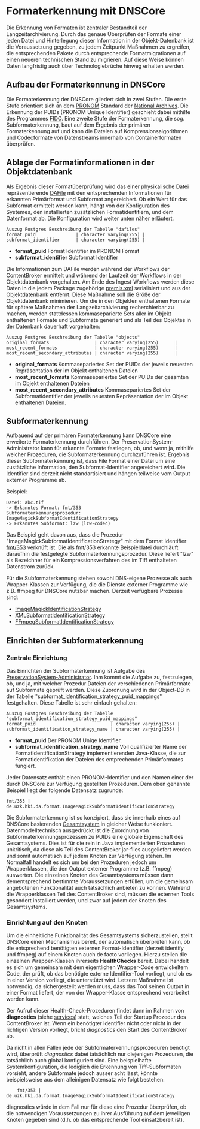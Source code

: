 # Formaterkennung mit DNSCore

Die Erkennung von Formaten ist zentraler Bestandteil der Langzeitarchivierung. Durch das genaue Überprüfen der Formate einer jeden Datei und Hinterlegung dieser Information in der Objekt-Datenbank ist die Voraussetzung gegeben, zu jedem Zeitpunkt Maßnahmen zu ergreifen, die entsprechenden Pakete durch entsprechende Formatmigrationen auf einen neueren technischen Stand zu migrieren. Auf diese Weise können Daten langfristig auch über Technologiebrüche hinweg erhalten werden.

## Aufbau der Formaterkennung in DNSCore

Die Formaterkennung der DNSCore gliedert sich in zwei Stufen. Die erste Stufe orientiert sich an dem [PRONOM](http://apps.nationalarchives.gov.uk/PRONOM/Default.aspx) Standard der [National Archives](http://www.nationalarchives.gov.uk/). Die Erkennung der PUIDs (PRONOM Unique Identifier) geschieht dabei mithilfe des Programmes [FIDO](https://github.com/openplanets/fido). Eine zweite Stufe der Formaterkennung, die sog. Subformaterkennung, baut auf dem Ergebnis der primären Formaterkennung auf und kann die Dateien auf Kompressionsalgorithmen und Codecformate von Datenstreams innerhalb von Containerformaten überprüfen.

## Ablage der Formatinformationen in der Objektdatenbank

Als Ergebnis dieser Formatüberprüfung wird das einer physikalische Datei repräsentierende [DAFile](object_model.de.md#dafile) mit den entsprechenden Informationen für erkannten Primärformat und Subformat angereichert. Ob ein Wert für das Subformat ermittelt werden kann, hängt von der Konfiguration des Systemes, den installierten zusätzlichen Formatidentifiern, und dem Datenformat ab. Die Konfiguration wird weiter unten näher erläutert.

    Auszug Postgres Beschreibung der Tabelle "dafiles"
    format_puid               | character varying(255) | 
    subformat_identifier      | character varying(255) |

* **format_puid** Format Identifier im PRONOM Format
* **subformat_identifier** Subformat Identifier

Die Informationen zum DAFile werden während der Workflows der ContentBroker ermittelt und während der Laufzeit der Workflows in der Objektdatenbank vorgehalten. Am Ende des Ingest-Workflows werden diese Daten in die jedem Package zugehörige [premis.xml](specification_premis.md) serialisiert und aus der Objektdatenbank entfernt. Diese Maßnahme soll die Größe der Objektdatenbank minimieren. Um die in den Objekten enthaltenen Formate für spätere Maßnahmen der Langzeitarchivierung recherchierbar zu machen, werden stattdessen kommaseparierte Sets aller im Objekt enthaltenen Formate und Subformate generiert und als Teil des Objektes in der Datenbank dauerhaft vorgehalten:

    Auszug Postgres Beschreibung der Tabelle "objects"
    original_formats                 | character varying(255)      | 
    most_recent_formats              | character varying(255)      | 
    most_recent_secondary_attributes | character varying(255)      | 

* **original_formats** Kommasepariertes Set der PUIDs der jeweils neuesten Repräsentation der im Objekt enthaltenen Dateien
* **most_recent_formats** Kommasepariertes Set der PUIDs der gesamten im Objekt enthaltenen Dateien
* **most_recent_secondary_attributes** Kommasepariertes Set der Subformatidentifier der jeweils neuesten Repräsentation der im Objekt enthaltenen Dateien.

## Subformaterkennung

Aufbauend auf der primären Formaterkennung kann DNSCore eine erweiterte Formaterkennung durchführen. Der PreservationSystem-Administrator kann für erkannte Formate festlegen, ob, und wenn ja, mithilfe welcher Prozeduren,
die Subformaterkennung durchzuführen ist. Ergebnis dieser Subformaterkennung ist, dass File Format einer Datei um eine zustätzliche Information, den Subformat-Identifier angereichert wird. Die Identifier sind derzeit nicht standartisiert und hängen teilweise vom Output externer Programme ab.

Beispiel:

    Datei: abc.tif 
    -> Erkanntes Format: fmt/353
    Subformaterkennungsprozedur: ImageMagickSubformatIdentificationStrategy
    -> Erkanntes Subformat: lzw (lzw-codec)

Das Beispiel geht davon aus, dass die Prozedur "ImageMagickSubformatIdentificationStrategy" mit dem Format Identifier [fmt/353](http://apps.nationalarchives.gov.uk/PRONOM/Format/proFormatSearch.aspx?status=detailReport&id=1099) verknüft ist. Die als fmt/353 erkannte Beispieldatei durchläuft daraufhin die festgelegte Subformaterkennungsprozedur. Diese liefert "lzw" als Bezeichner für ein Kompressionsverfahren des im Tiff enthalteten Datenstrom zurück.

Für die Subformaterkennung stehen sowohl DNS-eigene Prozesse als auch  Wrapper-Klassen zur Verfügung, die die Dienste externer Programme wie z.B. ffmpeg für DNSCore nutzbar machen. Derzeit verfügbare Prozesse sind:

* [ImageMagickIdentificationStrategy](../java/de/uzk/hki/da/format/ImageMagickIdentifySubformatIdentifier.java)
* [XMLSubformatIdentificationStrategy](../java/de/uzk/hki/da/format/XMLSubformatIdentifier.java)
* [FFmpegSubformatIdentificationStrategy](../java/de/uzk/hki/da/format/FFmpegSubformatIdentifier.java)

## Einrichten der Subformaterkennung

### Zentrale Einrichtung 

Das Einrichten der Subformaterkennung ist Aufgabe des [PreservationSystem-Administrator](object_model.de.md#user---der-benutzer). Ihm kommt die Aufgabe zu, festzulegen, ob, und ja, mit welcher Prozedur Dateien der verschiedenen Primärformate auf Subformate geprüft werden. Diese Zuordnung wird in der Object-DB in der Tabelle "subformat_identification_strategy_puid_mappings" festgehalten. Diese Tabelle ist sehr einfach gehalten:

    Auszug Postgres Beschreibung der Tabelle "subformat_identification_strategy_puid_mappings"
    format_puid                            | character varying(255) | 
    subformat_identification_strategy_name | character varying(255) | 

* **format_puid** Der PRONOM Uniqe Identifier.
* **subformat_identification_strategy_name** Voll qualifizierter Name der FormatIdentificationStrategy implementierenden Java-Klasse, die zur Formatidentifikation der Dateien des entprechenden Primärformates fungiert.

Jeder Datensatz enthält einen PRONOM-Identifier und den Namen einer der durch DNSCore zur Verfügung gestellten Prozeduren. Dem oben genannte Beispiel liegt der folgende Datensatz zugrunde:

    fmt/353 | de.uzk.hki.da.format.ImageMagickSubformatIdentificationStrategy
    
Die Subformaterkennung ist so konzipiert, dass sie innerhalb eines auf DNSCore basierenden [Gesamtsystem](object_model.de.md#preservationsystem---das-gesamtsystem) in gleicher Weise funkioniert. Datenmodelltechnisch ausgedrückt ist die Zuordnung von Subformaterkennungsprozessen zu PUIDs eine globale Eigenschaft des Gesamtsystems. Dies ist für die rein in Java implementierten Prozeduren unkritisch, da diese als Teil des ContentBroker jar-files ausgeliefert werden und somit automatisch auf jedem Knoten zur Verfügung stehen. Im Normalfall handelt es sich um bei den Prozeduren jedoch um Wrapperklassen, die den Output externer Programme (z.B. ffmpeg) auswerten. 
Die einzelnen Knoten des Gesamtsystems müssen dann dementsprechend bestimmte Voraussetzungen erfüllen, um die gemeinsam angebotenen Funktionalität auch tatsächlich anbieten zu können. Während die Wrapperklassen Teil des ContentBroker sind, müssen die externen Tools gesondert installiert werden, und zwar auf jedem der Knoten des Gesamtsystems.

### Einrichtung auf den Knoten

Um die einheitliche Funktionalität des Gesamtsystems sicherzustellen, stellt DNSCore einen Mechanismus bereit, der automatisch überprüfen kann, ob die entsprechend benötigten externen Format-Identifier (derzeit identify und ffmpeg) auf einem Knoten auch de facto vorliegen. Hierzu stellen die einzelnen Wrapper-Klassen ihrerseits **HealthChecks** bereit. Dabei handelt es sich um gemeinsam mit dem eigentlichen Wrapper-Code entwickeltem Code, der prüft, ob das benötigte externe Identifier-Tool vorliegt, und ob es in einer Version vorliegt, die unterstützt wird. Letzere Maßnahme ist notwendig, da sichergestellt werden muss, dass das Tool seinen Output in einer Format liefert, der von der Wrapper-Klasse entsprechend verarbeitet werden kann.

Der Aufruf dieser Health-Check-Prozeduren findet dann im Rahmen von **diagnostics** (siehe [services](administration-services.de.md)) statt, welches Teil der Startup Prozedur des ContentBroker ist. Wenn ein benötigter Identifier nicht oder nicht in der richtigen Version vorliegt, bricht *diagnostics* den Start des ContentBroker ab.

Da nicht in allen Fällen jede der Subformaterkennungsprozeduren benötigt wird, überprüft *diagnostics* dabei tatsächlich nur diejenigen Prozeduren, die tatsächlich auch global konfiguriert sind. Eine beispielhafte Systemkonfiguration, die lediglich die Erkennung von Tiff-Subformaten vorsieht, andere Subformate jedoch ausser acht lässt, könnte beispielsweise aus dem alleinigen Datensatz wie folgt bestehen:

        fmt/353 | de.uzk.hki.da.format.ImageMagickSubformatIdentificationStrategy

diagnostics würde in dem Fall nur für diese eine Prozedur überprüfen, ob die notwendigen Voraussetzungen zu ihrer Ausführung auf dem jeweiligen Knoten gegeben sind (d.h. ob das entsprechende Tool einsatzbereit ist).


